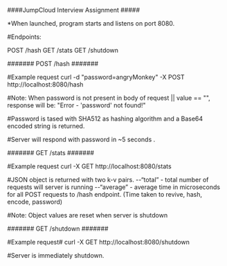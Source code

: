 ####JumpCloud Interview Assignment #####


*When launched, program starts and listens on port 8080.

#Endpoints: 

POST /hash
GET /stats
GET /shutdown


####### POST /hash #######

#Example request
curl -d "password=angryMonkey" -X POST http://localhost:8080/hash

#Note: When password is not present in body of request ||  value == "", response will be: "Error - 'password' not found!"

#Password is tased with SHA512 as hashing algorithm and a Base64 encoded string is returned. 

#Server will respond with password in ~5 seconds .

####### GET /stats #######

#Example request
curl -X GET http://localhost:8080/stats

#JSON object is returned with two k-v pairs.
--“total” - total number of requests will server is running
--“average” - average time in microseconds for all POST requests to /hash endpoint. (Time taken to revive, hash, encode, password)

#Note: Object values are reset when server is shutdown

####### GET /shutdown #######

#Example request#
curl -X GET http://localhost:8080/shutdown

#Server is immediately shutdown.

